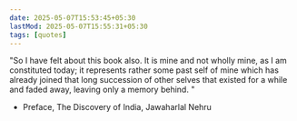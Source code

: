 ```yaml
---
date: 2025-05-07T15:53:45+05:30
lastMod: 2025-05-07T15:55:31+05:30
tags: [quotes]
---
```


"So I have felt about this book also. It is mine and not wholly mine, as I am constituted today; it represents rather some past self of mine which has already joined that long succession of other selves that existed for a while and faded away, leaving only a memory behind. "

- Preface, The Discovery of India, Jawaharlal Nehru
